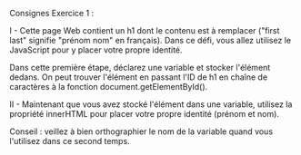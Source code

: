 Consignes Exercice 1 :

I -
Cette page Web contient un h1 dont le contenu est à remplacer ("first last" signifie "prénom nom" en français).
Dans ce défi, vous allez utilisez le JavaScript pour y placer votre propre identité.

Dans cette première étape, déclarez une variable et stocker l'élément dedans.
On peut trouver l'élément en passant l'ID de h1 en chaîne de caractères à la fonction document.getElementById().



II -
Maintenant que vous avez stocké l'élément dans une variable, utilisez la propriété innerHTML pour placer votre
propre identité (prénom et nom).

Conseil : veillez à bien orthographier le nom de la variable quand vous l'utilisez dans ce second temps.